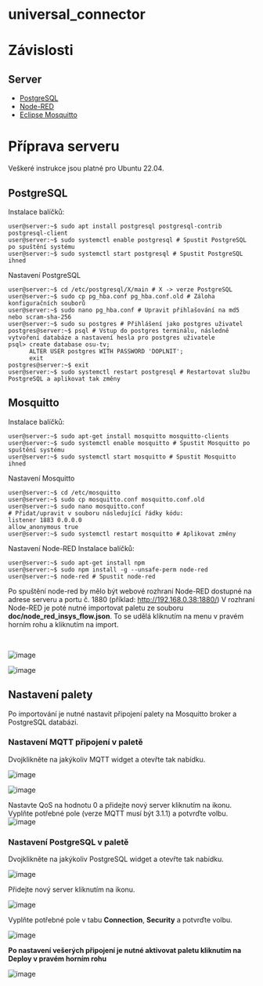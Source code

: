 # universal_connector
# Závislosti
## Server
- [PostgreSQL](https://www.postgresql.org/)
- [Node-RED](https://nodered.org/)
- [Eclipse Mosquitto](https://mosquitto.org/)

# Příprava serveru
Veškeré instrukce jsou platné pro Ubuntu 22.04.
## PostgreSQL
Instalace balíčků:
```console
user@server:~$ sudo apt install postgresql postgresql-contrib postgresql-client
user@server:~$ sudo systemctl enable postgresql # Spustit PostgreSQL po spuštění systému
user@server:~$ sudo systemctl start postgresql # Spustit PostgreSQL ihned
```
Nastavení PostgreSQL
```console
user@server:~$ cd /etc/postgresql/X/main # X -> verze PostgreSQL
user@server:~$ sudo cp pg_hba.conf pg_hba.conf.old # Záloha konfiguračních souborů
user@server:~$ sudo nano pg_hba.conf # Upravit přihlašování na md5 nebo scram-sha-256
user@server:~$ sudo su postgres # Přihlášení jako postgres uživatel
postgres@server:~$ psql # Vstup do postgres terminálu, následně vytvoření databáze a nastavení hesla pro postgres uživatele
psql> create database osu-tv;
      ALTER USER postgres WITH PASSWORD 'DOPLNIT';
      exit
postgres@server:~$ exit
user@server:~$ sudo systemctl restart postgresql # Restartovat službu PostgreSQL a aplikovat tak změny
```
## Mosquitto
Instalace balíčků:
```console
user@server:~$ sudo apt-get install mosquitto mosquitto-clients
user@server:~$ sudo systemctl enable mosquitto # Spustit Mosquitto po spuštění systému
user@server:~$ sudo systemctl start mosquitto # Spustit Mosquitto ihned
```
Nastavení Mosquitto
```console
user@server:~$ cd /etc/mosquitto
user@server:~$ sudo cp mosquitto.conf mosquitto.conf.old
user@server:~$ sudo nano mosquitto.conf
# Přidat/upravit v souboru následující řádky kódu:
listener 1883 0.0.0.0
allow_anonymous true
user@server:~$ sudo systemctl restart mosquitto # Aplikovat změny
```

Nastavení Node-RED
Instalace balíčků:
```console
user@server:~$ sudo apt-get install npm
user@server:~$ sudo npm install -g --unsafe-perm node-red
user@server:~$ node-red # Spustit node-red
```
Po spuštění node-red by mělo být webové rozhraní Node-RED dostupné na adrese serveru a portu č. 1880  (příklad: http://192.168.0.38:1880/)
V rozhraní Node-RED je poté nutné importovat paletu ze souboru **doc/node_red_insys_flow.json**.
To se udělá kliknutím na menu v pravém horním rohu a kliknutím na import.

<br />

![image](https://user-images.githubusercontent.com/16212013/169260462-409d9778-fc4a-4bc7-ba3d-f8a60fb3390e.png)

![image](https://user-images.githubusercontent.com/16212013/169260670-c74aa4d8-dbaa-4e8c-984a-6d1fc4efe33b.png)

## Nastavení palety
Po importování je nutné nastavit připojení palety na Mosquitto broker a PostgreSQL databázi.

### Nastavení MQTT připojení v paletě
Dvojklikněte na jakýkoliv MQTT widget a otevřte tak nabídku.

![image](https://user-images.githubusercontent.com/16212013/169260217-ab51539b-668a-4eae-b2d4-19f522838fde.png)

![image](https://user-images.githubusercontent.com/16212013/169261197-22b799cc-3f08-4ed9-8fd3-97e4624693e6.png)

Nastavte QoS na hodnotu 0 a přidejte nový server kliknutím na ikonu.
Vyplňte potřebné pole (verze MQTT musí být 3.1.1) a potvrďte volbu.
![image](https://user-images.githubusercontent.com/16212013/169262034-4b6eb644-dfa7-4218-bedc-bd4293394c51.png)

### Nastavení PostgreSQL v paletě
Dvojklikněte na jakýkoliv PostgreSQL widget a otevřte tak nabídku.

![image](https://user-images.githubusercontent.com/16212013/169263569-c16ef56f-91c2-4b4c-9339-763a3816cc60.png)

Přidejte nový server kliknutím na ikonu.

![image](https://user-images.githubusercontent.com/16212013/169263810-da7de8f2-352a-4fa3-8b07-23c684ae4d94.png)

Vyplňte potřebné pole v tabu **Connection**, **Security** a potvrďte volbu.

![image](https://user-images.githubusercontent.com/16212013/169263879-152aec3f-a300-4aa9-a3f2-602ffcf9cb5d.png)

**Po nastavení vešerých připojení je nutné aktivovat paletu kliknutím na Deploy v pravém horním rohu**

![image](https://user-images.githubusercontent.com/16212013/169265020-21761097-74dd-4a29-841d-558d15826247.png)

